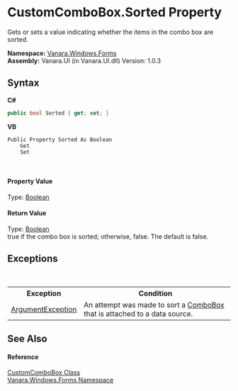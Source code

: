 # CustomComboBox.Sorted Property 
 

Gets or sets a value indicating whether the items in the combo box are sorted.

**Namespace:**&nbsp;<a href="c580cf52-4028-70db-28d0-f9b1abc03861">Vanara.Windows.Forms</a><br />**Assembly:**&nbsp;Vanara.UI (in Vanara.UI.dll) Version: 1.0.3

## Syntax

**C#**<br />
``` C#
public bool Sorted { get; set; }
```

**VB**<br />
``` VB
Public Property Sorted As Boolean
	Get
	Set
```

<br />

#### Property Value
Type: <a href="http://msdn2.microsoft.com/en-us/library/a28wyd50" target="_blank">Boolean</a><br />

#### Return Value
Type: <a href="http://msdn2.microsoft.com/en-us/library/a28wyd50" target="_blank">Boolean</a><br />true if the combo box is sorted; otherwise, false. The default is false.

## Exceptions
&nbsp;<table><tr><th>Exception</th><th>Condition</th></tr><tr><td><a href="http://msdn2.microsoft.com/en-us/library/3w1b3114" target="_blank">ArgumentException</a></td><td>An attempt was made to sort a <a href="http://msdn2.microsoft.com/en-us/library/t14e0ws8" target="_blank">ComboBox</a> that is attached to a data source.</td></tr></table>

## See Also


#### Reference
<a href="4832a2d8-90f0-3f57-b4d3-3e1fe4ff3384">CustomComboBox Class</a><br /><a href="c580cf52-4028-70db-28d0-f9b1abc03861">Vanara.Windows.Forms Namespace</a><br />